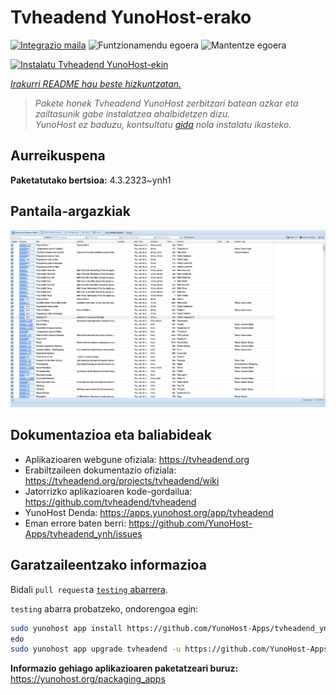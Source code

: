 <!--
Ohart ongi: README hau automatikoki sortu da <https://github.com/YunoHost/apps/tree/master/tools/readme_generator>ri esker
EZ editatu eskuz.
-->

# Tvheadend YunoHost-erako

[![Integrazio maila](https://apps.yunohost.org/badge/integration/tvheadend)](https://ci-apps.yunohost.org/ci/apps/tvheadend/)
![Funtzionamendu egoera](https://apps.yunohost.org/badge/state/tvheadend)
![Mantentze egoera](https://apps.yunohost.org/badge/maintained/tvheadend)

[![Instalatu Tvheadend YunoHost-ekin](https://install-app.yunohost.org/install-with-yunohost.svg)](https://install-app.yunohost.org/?app=tvheadend)

*[Irakurri README hau beste hizkuntzatan.](./ALL_README.md)*

> *Pakete honek Tvheadend YunoHost zerbitzari batean azkar eta zailtasunik gabe instalatzea ahalbidetzen dizu.*  
> *YunoHost ez baduzu, kontsultatu [gida](https://yunohost.org/install) nola instalatu ikasteko.*

## Aurreikuspena



**Paketatutako bertsioa:** 4.3.2323~ynh1

## Pantaila-argazkiak

![Tvheadend(r)en pantaila-argazkia](./doc/screenshots/overall_screenshot.png)

## Dokumentazioa eta baliabideak

- Aplikazioaren webgune ofiziala: <https://tvheadend.org>
- Erabiltzaileen dokumentazio ofiziala: <https://tvheadend.org/projects/tvheadend/wiki>
- Jatorrizko aplikazioaren kode-gordailua: <https://github.com/tvheadend/tvheadend>
- YunoHost Denda: <https://apps.yunohost.org/app/tvheadend>
- Eman errore baten berri: <https://github.com/YunoHost-Apps/tvheadend_ynh/issues>

## Garatzaileentzako informazioa

Bidali `pull request`a [`testing` abarrera](https://github.com/YunoHost-Apps/tvheadend_ynh/tree/testing).

`testing` abarra probatzeko, ondorengoa egin:

```bash
sudo yunohost app install https://github.com/YunoHost-Apps/tvheadend_ynh/tree/testing --debug
edo
sudo yunohost app upgrade tvheadend -u https://github.com/YunoHost-Apps/tvheadend_ynh/tree/testing --debug
```

**Informazio gehiago aplikazioaren paketatzeari buruz:** <https://yunohost.org/packaging_apps>
